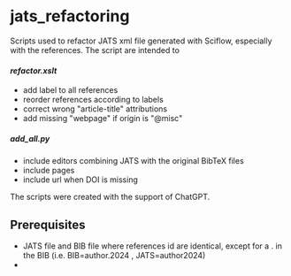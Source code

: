 # jats_refactoring
Scripts used to refactor JATS xml file generated with Sciflow, especially with the references.
The script are intended to 

#### _refactor.xslt_
- add label to all references
- reorder references according to labels
- correct wrong "article-title" attributions
- add missing "webpage" if origin is "@misc"

##### _add_all.py_ 
- include editors combining JATS with the original BibTeX files
- include pages
- include url when DOI is missing

The scripts were created with the support of ChatGPT.
## Prerequisites
- JATS file and BIB file where references id are identical, except for a . in the BIB (i.e. BIB=author.2024 , JATS=author2024)
- 
